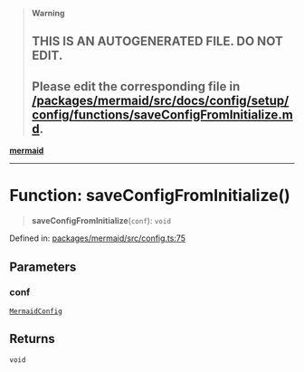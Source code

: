 > **Warning**
>
> ## THIS IS AN AUTOGENERATED FILE. DO NOT EDIT.
>
> ## Please edit the corresponding file in [/packages/mermaid/src/docs/config/setup/config/functions/saveConfigFromInitialize.md](../../../../../packages/mermaid/src/docs/config/setup/config/functions/saveConfigFromInitialize.md).

[**mermaid**](../../README.md)

---

# Function: saveConfigFromInitialize()

> **saveConfigFromInitialize**(`conf`): `void`

Defined in: [packages/mermaid/src/config.ts:75](https://github.com/mermaid-js/mermaid/blob/master/packages/mermaid/src/config.ts#L75)

## Parameters

### conf

[`MermaidConfig`](../../mermaid/interfaces/MermaidConfig.md)

## Returns

`void`
